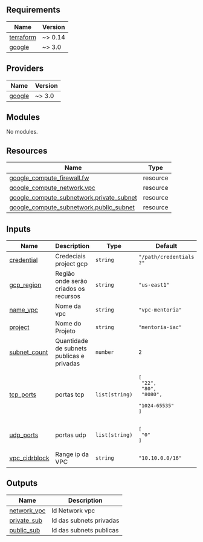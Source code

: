 ## Requirements

| Name | Version |
|------|---------|
| <a name="requirement_terraform"></a> [terraform](#requirement\_terraform) | ~> 0.14 |
| <a name="requirement_google"></a> [google](#requirement\_google) | ~> 3.0 |

## Providers

| Name | Version |
|------|---------|
| <a name="provider_google"></a> [google](#provider\_google) | ~> 3.0 |

## Modules

No modules.

## Resources

| Name | Type |
|------|------|
| [google_compute_firewall.fw](https://registry.terraform.io/providers/hashicorp/google/latest/docs/resources/compute_firewall) | resource |
| [google_compute_network.vpc](https://registry.terraform.io/providers/hashicorp/google/latest/docs/resources/compute_network) | resource |
| [google_compute_subnetwork.private_subnet](https://registry.terraform.io/providers/hashicorp/google/latest/docs/resources/compute_subnetwork) | resource |
| [google_compute_subnetwork.public_subnet](https://registry.terraform.io/providers/hashicorp/google/latest/docs/resources/compute_subnetwork) | resource |

## Inputs

| Name | Description | Type | Default | Required |
|------|-------------|------|---------|:--------:|
| <a name="input_credential"></a> [credential](#input\_credential) | Credeciais project gcp | `string` | `"/path/credentials ?"` | no |
| <a name="input_gcp_region"></a> [gcp\_region](#input\_gcp\_region) | Região onde serão criados os recursos | `string` | `"us-east1"` | no |
| <a name="input_name_vpc"></a> [name\_vpc](#input\_name\_vpc) | Nome da vpc | `string` | `"vpc-mentoria"` | no |
| <a name="input_project"></a> [project](#input\_project) | Nome do Projeto | `string` | `"mentoria-iac"` | no |
| <a name="input_subnet_count"></a> [subnet\_count](#input\_subnet\_count) | Quantidade de subnets publicas e privadas | `number` | `2` | no |
| <a name="input_tcp_ports"></a> [tcp\_ports](#input\_tcp\_ports) | portas tcp | `list(string)` | <pre>[<br>  "22",<br>  "80",<br>  "8080",<br>  "1024-65535"<br>]</pre> | no |
| <a name="input_udp_ports"></a> [udp\_ports](#input\_udp\_ports) | portas udp | `list(string)` | <pre>[<br>  "0"<br>]</pre> | no |
| <a name="input_vpc_cidrblock"></a> [vpc\_cidrblock](#input\_vpc\_cidrblock) | Range ip da VPC | `string` | `"10.10.0.0/16"` | no |

## Outputs

| Name | Description |
|------|-------------|
| <a name="output_network_vpc"></a> [network\_vpc](#output\_network\_vpc) | Id Network vpc |
| <a name="output_private_sub"></a> [private\_sub](#output\_private\_sub) | Id das subnets privadas |
| <a name="output_public_sub"></a> [public\_sub](#output\_public\_sub) | Id das subnets publicas |
